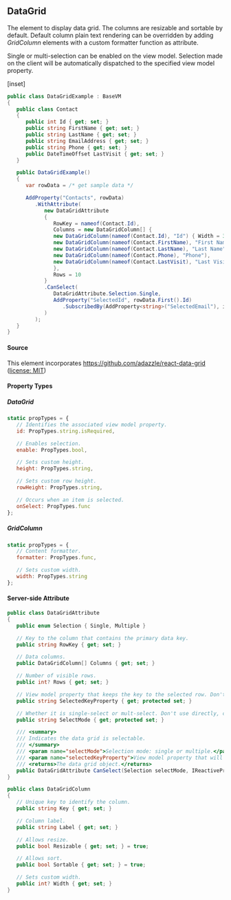 ﻿## DataGrid

The element to display data grid. The columns are resizable and sortable by default.  Default column plain text rendering can be overridden by adding _GridColumn_ elements with a custom formatter function as attribute.

Single or multi-selection can be enabled on the view model.  Selection made on the client will be automatically dispatched to the specified view model property.

[inset]

```csharp
public class DataGridExample : BaseVM
{
   public class Contact
   {
      public int Id { get; set; }
      public string FirstName { get; set; }
      public string LastName { get; set; }
      public string EmailAddress { get; set; }
      public string Phone { get; set; }
      public DateTimeOffset LastVisit { get; set; }
   }

   public DataGridExample()
   {
      var rowData = /* get sample data */

      AddProperty("Contacts", rowData)
         .WithAttribute(
            new DataGridAttribute
            {
               RowKey = nameof(Contact.Id),
               Columns = new DataGridColumn[] {
               new DataGridColumn(nameof(Contact.Id), "Id") { Width = 3, Resizable = false, Sortable = false },
               new DataGridColumn(nameof(Contact.FirstName), "First Name"),
               new DataGridColumn(nameof(Contact.LastName), "Last Name"),
               new DataGridColumn(nameof(Contact.Phone), "Phone"),
               new DataGridColumn(nameof(Contact.LastVisit), "Last Visit")
               },
               Rows = 10
            }
            .CanSelect(
               DataGridAttribute.Selection.Single,
               AddProperty("SelectedId", rowData.First().Id)
                  .SubscribedBy(AddProperty<string>("SelectedEmail"), id => rowData.First(row => row.Id == id).EmailAddress)
            )
         );
   }
}
```

#### Source

This element incorporates https://github.com/adazzle/react-data-grid ([license: MIT](https://github.com/adazzle/react-data-grid/blob/master/LICENSE))


#### Property Types

##### DataGrid
```jsx
static propTypes = {
   // Identifies the associated view model property.
   id: PropTypes.string.isRequired,

   // Enables selection.
   enable: PropTypes.bool,

   // Sets custom height.
   height: PropTypes.string,

   // Sets custom row height.
   rowHeight: PropTypes.string,

   // Occurs when an item is selected.
   onSelect: PropTypes.func
};
```

##### GridColumn
```jsx
static propTypes = {
   // Content formatter.
   formatter: PropTypes.func,

   // Sets custom width.
   width: PropTypes.string
};
```

#### Server-side Attribute

```csharp
public class DataGridAttribute
{
   public enum Selection { Single, Multiple }

   // Key to the column that contains the primary data key.
   public string RowKey { get; set; }

   // Data columns.
   public DataGridColumn[] Columns { get; set; }

   // Number of visible rows.
   public int? Rows { get; set; }

   // View model property that keeps the key to the selected row. Don't use directly, call CanSelect instead.
   public string SelectedKeyProperty { get; protected set; }

   // Whether it is single-select or mult-select. Don't use directly, call CanSelect instead.
   public string SelectMode { get; protected set; }

   /// <summary>
   /// Indicates the data grid is selectable.
   /// </summary>
   /// <param name="selectMode">Selection mode: single or multiple.</param>
   /// <param name="selectedKeyProperty">View model property that will receive the selected key(s).</param>
   /// <returns>The data grid object.</returns>
   public DataGridAttribute CanSelect(Selection selectMode, IReactiveProperty selectedKeyProperty);
}

public class DataGridColumn
{
   // Unique key to identify the column.
   public string Key { get; set; }

   // Column label.
   public string Label { get; set; }

   // Allows resize.
   public bool Resizable { get; set; } = true;

   // Allows sort.
   public bool Sortable { get; set; } = true;

   // Sets custom width.
   public int? Width { get; set; }
}
```